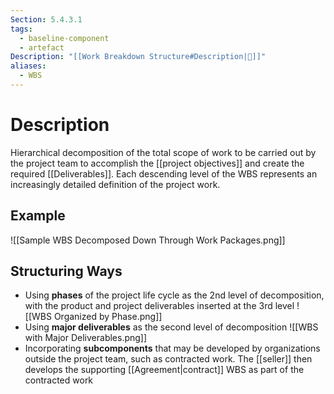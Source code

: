 ```yaml
---
Section: 5.4.3.1
tags:
  - baseline-component
  - artefact
Description: "[[Work Breakdown Structure#Description|📝]]"
aliases:
  - WBS
---
```

# Description
Hierarchical decomposition of the total scope of work to be carried out by the project team to accomplish the [[project objectives]] and create the required [[Deliverables]]. Each descending level of the WBS represents an increasingly detailed definition of the project work.
## Example
![[Sample WBS Decomposed Down Through Work Packages.png]]
## Structuring Ways
- Using **phases** of the project life cycle as the 2nd level of decomposition, with the product and project deliverables inserted at the 3rd level
  ![[WBS Organized by Phase.png]]
- Using **major deliverables** as the second level of decomposition
  ![[WBS with Major Deliverables.png]]
- Incorporating **subcomponents** that may be developed by organizations outside the project team, such as contracted work. The [[seller]] then develops the supporting [[Agreement|contract]] WBS as part of the contracted work

